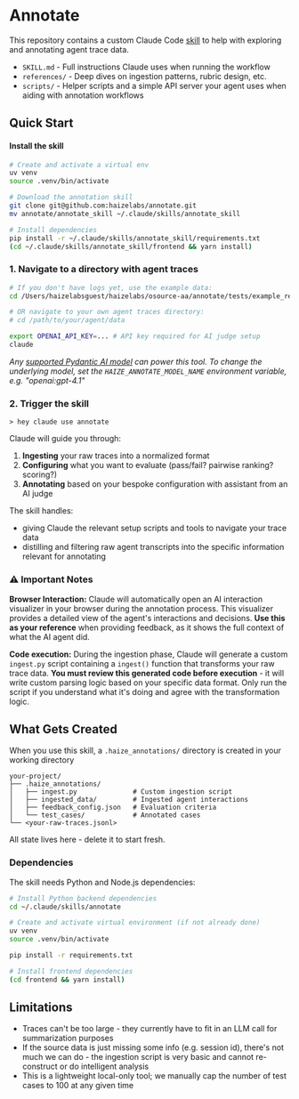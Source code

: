 # Annotate

This repository contains a custom Claude Code [skill](https://docs.claude.com/en/docs/agents-and-tools/agent-skills/overview) to help with exploring and annotating agent trace data.

- `SKILL.md` - Full instructions Claude uses when running the workflow
- `references/` - Deep dives on ingestion patterns, rubric design, etc.
- `scripts/` - Helper scripts and a simple API server your agent uses when aiding with annotation workflows

## Quick Start


#### Install the skill
```bash
# Create and activate a virtual env
uv venv
source .venv/bin/activate

# Download the annotation skill
git clone git@github.com:haizelabs/annotate.git
mv annotate/annotate_skill ~/.claude/skills/annotate_skill

# Install dependencies
pip install -r ~/.claude/skills/annotate_skill/requirements.txt
(cd ~/.claude/skills/annotate_skill/frontend && yarn install)
```

### 1. Navigate to a directory with agent traces

```bash
# If you don't have logs yet, use the example data:
cd /Users/haizelabsguest/haizelabs/osource-aa/annotate/tests/example_research_agent

# OR navigate to your own agent traces directory:
# cd /path/to/your/agent/data

export OPENAI_API_KEY=... # API key required for AI judge setup
claude
```
*Any [supported Pydantic AI model](https://ai.pydantic.dev/models/overview/) can power this tool. To change the underlying model, set the `HAIZE_ANNOTATE_MODEL_NAME` environment variable, e.g. "openai:gpt-4.1"*

### 2. Trigger the skill

```
> hey claude use annotate
```

Claude will guide you through:
1. **Ingesting** your raw traces into a normalized format
2. **Configuring** what you want to evaluate (pass/fail? pairwise ranking? scoring?)
3. **Annotating** based on your bespoke configuration with assistant from an AI judge

The skill handles:
- giving Claude the relevant setup scripts and tools to navigate your trace data
- distilling and filtering raw agent transcripts into the specific information relevant for annotating

### ⚠️ Important Notes

**Browser Interaction:** Claude will automatically open an AI interaction visualizer in your browser during the annotation process. This visualizer provides a detailed view of the agent's interactions and decisions. **Use this as your reference** when providing feedback, as it shows the full context of what the AI agent did.

**Code execution:** During the ingestion phase, Claude will generate a custom `ingest.py` script containing a `ingest()` function that transforms your raw trace data. **You must review this generated code before execution** - it will write custom parsing logic based on your specific data format. Only run the script if you understand what it's doing and agree with the transformation logic.

## What Gets Created

When you use this skill, a `.haize_annotations/` directory is created in your working directory

```
your-project/
├── .haize_annotations/
│   ├── ingest.py              # Custom ingestion script
│   ├── ingested_data/         # Ingested agent interactions
│   ├── feedback_config.json   # Evaluation criteria
│   └── test_cases/            # Annotated cases
└── <your-raw-traces.jsonl>
```

All state lives here - delete it to start fresh. 

### Dependencies

The skill needs Python and Node.js dependencies:

```bash
# Install Python backend dependencies
cd ~/.claude/skills/annotate

# Create and activate virtual environment (if not already done)
uv venv
source .venv/bin/activate

pip install -r requirements.txt

# Install frontend dependencies
(cd frontend && yarn install)
```

## Limitations
- Traces can't be too large - they currently have to fit in an LLM call for summarization purposes
- If the source data is just missing some info (e.g. session id), there's not much we can do - the ingestion script is very basic and cannot re-construct or do intelligent analysis
- This is a lightweight local-only tool; we manually cap the number of test cases to 100 at any given time
